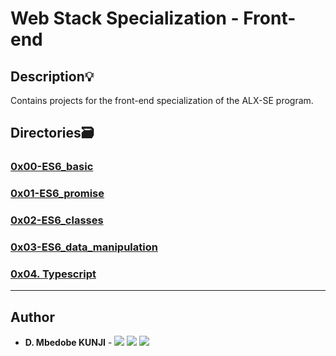 # Web Stack Specialization - Front-end


## Description:bulb:
Contains projects for the front-end specialization of the ALX-SE program.
## Directories:card_file_box:
### [0x00-ES6_basic](./0x00-ES6_basic)

### [0x01-ES6_promise](./0x01-ES6_promise)

### [0x02-ES6_classes](./0x02-ES6_classes)
### [0x03-ES6_data_manipulation](./0x03-ES6_data_manipulation)
### [0x04. Typescript](./0x04-TypeScript)
---

## Author
* **D. Mbedobe KUNJI** - [<img src="https://img.shields.io/badge/GitHub-181717.svg?&style=plastic&logo=github&logoColor=white"/>](https://github.com/Mbedobe)
  [<img src="https://img.shields.io/badge/Twitter-1DA1F2.svg?&style=plastic&logo=twitter&logoColor=white"/>](https://twitter.com/@kd_mbedobe)
  [<img src="https://img.shields.io/badge/Linkedin-0A66C2.svg?&style=plastic&logo=linkedin&logoColor=white"/>](https://www.linkedin.com/in/danielmbedobe/)

